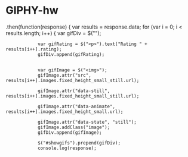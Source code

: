 # GIPHY-hw
.then(function(response) {
            var results = response.data;
            for (var i = 0; i < results.length; i++) {
                var gifDiv = $("<div1>");
                
                var gifRating = $("<p>").text("Rating " + results[i++].rating);
                gifDiv.append(gifRating);

                
                var gifImage = $("<img>");
                gifImage.attr("src", results[i++].images.fixed_height_small_still.url);
                
                gifImage.attr("data-still", results[i++].images.fixed_height_small_still.url);
               
                gifImage.attr("data-animate", results[i++].images.fixed_height_small.url);
               
                gifImage.attr("data-state", "still");
                gifImage.addClass("image");
                gifDiv.append(gifImage);
               
                $("#showgifs").prepend(gifDiv);
                console.log(response);